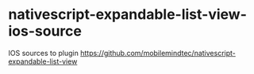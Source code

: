 # nativescript-expandable-list-view-ios-source

IOS sources to plugin https://github.com/mobilemindtec/nativescript-expandable-list-view
